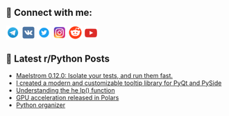 ## 🔎 Connect with me:
[<img src="https://github.com/bullbesh/bullbesh/blob/main/images/Telegram.png" width="32" height="32" />](https://t.me/bullbesh)
[<img src="https://github.com/bullbesh/bullbesh/blob/main/images/VK.png" width="32" height="32" />](https://vk.com/bullbesh)
[<img src="https://github.com/bullbesh/bullbesh/blob/main/images/Twitter.png" width="32" height="32" />](https://twitter.com/bullbesh1)
[<img src="https://github.com/bullbesh/bullbesh/blob/main/images/Instagram.png" width="32" height="32" />](https://www.instagram.com/bullbesh)
[<img src="https://github.com/bullbesh/bullbesh/blob/main/images/Reddit.png" width="32" height="32" />](https://www.reddit.com/user/bullbesh)
[<img src="https://github.com/bullbesh/bullbesh/blob/main/images/YouTube.png" width="32" height="32" />](https://www.youtube.com/channel/UCtfjRs6uzgq5mfm8S06WTcg)

## 📕 Latest r/Python Posts
<!-- BLOG-POST-LIST:START -->
- [Maelstrom 0.12.0: Isolate your tests, and run them fast.](https://www.reddit.com/r/Python/comments/1fj4618/maelstrom_0120_isolate_your_tests_and_run_them/)
- [I created a modern and customizable tooltip library for PyQt and PySide](https://www.reddit.com/r/Python/comments/1fj3bbg/i_created_a_modern_and_customizable_tooltip/)
- [Understanding the h​e​ lp​&lpar;&rpar; function](https://www.reddit.com/r/Python/comments/1fj2lqo/understanding_the_he_lp_function/)
- [GPU acceleration released in Polars](https://www.reddit.com/r/Python/comments/1fj0kfi/gpu_acceleration_released_in_polars/)
- [Python organizer](https://www.reddit.com/r/Python/comments/1fis2x0/python_organizer/)
<!-- BLOG-POST-LIST:END -->
